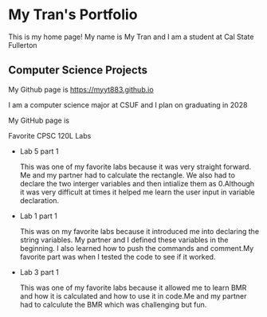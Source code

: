 
# My Tran's Portfolio

This is my home page! My name is My Tran and I am a student at Cal State Fullerton 

## Computer Science Projects

My Github page is https://myyt883.github.io

I am a computer science major at CSUF and I plan on graduating in 2028

My GitHub page is 

Favorite CPSC 120L Labs

* Lab 5 part 1

    This was one of my favorite labs because it was very straight forward. Me and my partner had to calculate the rectangle. We also had to declare the two interger variables and then intialize them as 0.Although it was very difficult at times it helped me learn the user input in variable declaration.

* Lab 1 part 1

    This was on my favorite labs because it introduced me into declaring the string variables. My partner and I defined these variables in the beginning. I also learned how to push the commands and comment.My favorite part was when I tested the code to see if it worked.

* Lab 3 part 1

    This was one of my favorite labs because it allowed me to learn BMR and how it is calculated and how to use it in code.Me and my partner had to calculute the BMR which was challenging but fun.